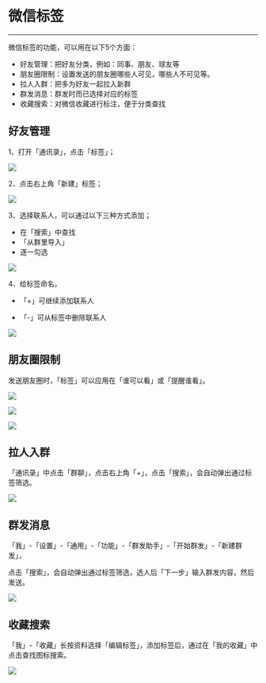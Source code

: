 # **微信标签**

---

微信标签的功能，可以用在以下5个方面：

* 好友管理：把好友分类，例如：同事、朋友、球友等
* 朋友圈限制：设置发送的朋友圈哪些人可见，哪些人不可见等。
* 拉人入群：把多为好友一起拉入新群
* 群发消息：群发时而已选择对应的标签
* 收藏搜索：对微信收藏进行标注，便于分类查找

## **好友管理**

1、打开「通讯录」，点击「标签」；

![](/assets/微信-标签.png)

2、点击右上角「新建」标签；

![](/assets/微信-新建标签.png)

3、选择联系人，可以通过以下三种方式添加；

* 在「搜索」中查找
* 「从群里导入」
* 逐一勾选

![](/assets/微信-选择联系人.png)

4、给标签命名。

* 「+」可继续添加联系人

* 「-」可从标签中删除联系人

![](/assets/微信-标签命名.png)

## **朋友圈限制**

发送朋友圈时，「标签」可以应用在「谁可以看」或「提醒谁看」。

![](/assets/微信-发送朋友圈.png)

![](/assets/微信-谁可以看.png)

![](/assets/微信-提醒谁看.png)

## **拉人入群**

「通讯录」中点击「群聊」，点击右上角「+」，点击「搜索」，会自动弹出通过标签筛选。

![](/assets/微信-发起群聊.png)

## **群发消息**

「我」-「设置」-「通用」-「功能」-「群发助手」-「开始群发」-「新建群发」，

点击「搜索」，会自动弹出通过标签筛选，选人后「下一步」输入群发内容，然后发送。

![](/assets/微信-群发助手.png)

## **收藏搜索**

「我」-「收藏」长按资料选择「编辑标签」，添加标签后，通过在「我的收藏」中点击查找图标搜索。

![](/assets/微信-我的收藏搜索.png)


